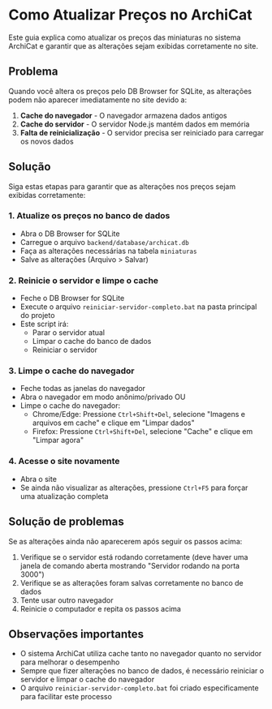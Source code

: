 # Como Atualizar Preços no ArchiCat

Este guia explica como atualizar os preços das miniaturas no sistema ArchiCat e garantir que as alterações sejam exibidas corretamente no site.

## Problema

Quando você altera os preços pelo DB Browser for SQLite, as alterações podem não aparecer imediatamente no site devido a:

1. **Cache do navegador** - O navegador armazena dados antigos
2. **Cache do servidor** - O servidor Node.js mantém dados em memória
3. **Falta de reinicialização** - O servidor precisa ser reiniciado para carregar os novos dados

## Solução

Siga estas etapas para garantir que as alterações nos preços sejam exibidas corretamente:

### 1. Atualize os preços no banco de dados

- Abra o DB Browser for SQLite
- Carregue o arquivo `backend/database/archicat.db`
- Faça as alterações necessárias na tabela `miniaturas`
- Salve as alterações (Arquivo > Salvar)

### 2. Reinicie o servidor e limpe o cache

- Feche o DB Browser for SQLite
- Execute o arquivo `reiniciar-servidor-completo.bat` na pasta principal do projeto
- Este script irá:
  - Parar o servidor atual
  - Limpar o cache do banco de dados
  - Reiniciar o servidor

### 3. Limpe o cache do navegador

- Feche todas as janelas do navegador
- Abra o navegador em modo anônimo/privado OU
- Limpe o cache do navegador:
  - Chrome/Edge: Pressione `Ctrl+Shift+Del`, selecione "Imagens e arquivos em cache" e clique em "Limpar dados"
  - Firefox: Pressione `Ctrl+Shift+Del`, selecione "Cache" e clique em "Limpar agora"

### 4. Acesse o site novamente

- Abra o site
- Se ainda não visualizar as alterações, pressione `Ctrl+F5` para forçar uma atualização completa

## Solução de problemas

Se as alterações ainda não aparecerem após seguir os passos acima:

1. Verifique se o servidor está rodando corretamente (deve haver uma janela de comando aberta mostrando "Servidor rodando na porta 3000")
2. Verifique se as alterações foram salvas corretamente no banco de dados
3. Tente usar outro navegador
4. Reinicie o computador e repita os passos acima

## Observações importantes

- O sistema ArchiCat utiliza cache tanto no navegador quanto no servidor para melhorar o desempenho
- Sempre que fizer alterações no banco de dados, é necessário reiniciar o servidor e limpar o cache do navegador
- O arquivo `reiniciar-servidor-completo.bat` foi criado especificamente para facilitar este processo
